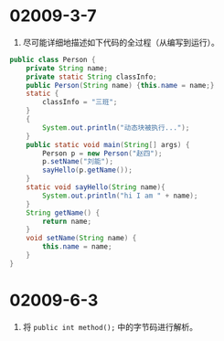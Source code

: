# 02009-3-7
1. 尽可能详细地描述如下代码的全过程（从编写到运行）。
```java
public class Person {
    private String name;
    private static String classInfo;
    public Person(String name) {this.name = name;}
    static {
        classInfo = "三班";
    }
    {
        System.out.println("动态块被执行...");
    }
    public static void main(String[] args) {
        Person p = new Person("赵四");
        p.setName("刘能");
        sayHello(p.getName());
    }
    static void sayHello(String name){
        System.out.println("hi I am " + name);
    }
    String getName() {
        return name;
    }
    void setName(String name) {
        this.name = name;
    }
}
```

# 02009-6-3 
 1. 将 `public int method();` 中的字节码进行解析。